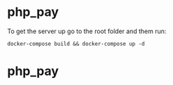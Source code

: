 # php_pay

To get the server up go to the root folder and them run:

`docker-compose build && docker-compose up -d`
# php_pay
